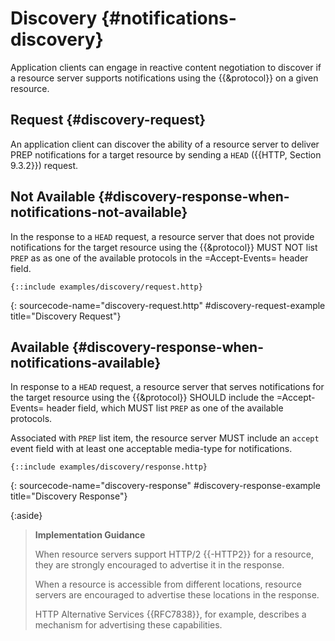 # Discovery {#notifications-discovery}

Application clients can engage in reactive content negotiation to discover if a resource server supports notifications using the {{&protocol}} on a given resource.

## Request {#discovery-request}

An application client can discover the ability of a resource server to deliver PREP notifications for a target resource by sending a `HEAD` ({{HTTP, Section 9.3.2}}) request.

## Not Available {#discovery-response-when-notifications-not-available}

In the response to a `HEAD` request, a resource server that does not provide notifications for the target resource using the {{&protocol}} MUST NOT list `PREP` as as one of the available protocols in the =Accept-Events= header field.

~~~ http-message
{::include examples/discovery/request.http}
~~~
{: sourcecode-name="discovery-request.http" #discovery-request-example title="Discovery Request"}

## Available {#discovery-response-when-notifications-available}

In response to a `HEAD` request, a resource server that serves notifications for the target resource using the {{&protocol}} SHOULD include the =Accept-Events= header field, which MUST list `PREP` as one of the available protocols.

Associated with `PREP` list item, the resource server MUST include an `accept` event field with at least one acceptable media-type for notifications.

~~~ http-message
{::include examples/discovery/response.http}
~~~
{: sourcecode-name="discovery-response" #discovery-response-example title="Discovery Response"}

{:aside}
> **Implementation Guidance**
>
> When resource servers support HTTP/2 {{-HTTP2}} for a resource, they are strongly encouraged to advertise it in the response.
>
> When a resource is accessible from different locations, resource servers are encouraged to advertise these locations in the response.
>
> HTTP Alternative Services {{RFC7838}}, for example, describes a mechanism for advertising these capabilities.
